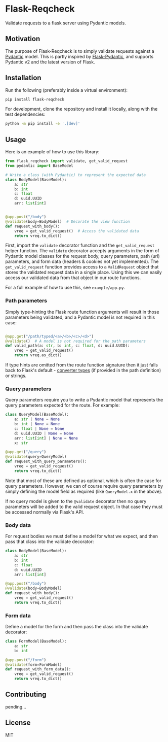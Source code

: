 # Flask-Reqcheck

Validate requests to a flask server using Pydantic models.

## Motivation

The purpose of Flask-Reqcheck is to simply validate requests against a [Pydantic](https://docs.pydantic.dev/latest/) model. This is partly inspired by [Flask-Pydantic](https://github.com/bauerji/flask-pydantic), and supports Pydantic v2 and the latest version of Flask.

## Installation

Run the following (preferably inside a virtual environment):

```sh
pip install flask-reqcheck
```

For development, clone the repository and install it locally, along with the test dependencies:

```sh
python -m pip install -e '.[dev]'
```

## Usage

Here is an example of how to use this library:

```python
from flask_reqcheck import validate, get_valid_request
from pydantic import BaseModel

# Write a class (with Pydantic) to represent the expected data
class BodyModel(BaseModel):
    a: str
    b: int
    c: float
    d: uuid.UUID
    arr: list[int]


@app.post("/body")
@validate(body=BodyModel)  # Decorate the view function
def request_with_body():
    vreq = get_valid_request()  # Access the validated data
    return vreq.to_dict()
```

First, import the `validate` decorator function and the `get_valid_request` helper function. The `validate` decorator accepts arguments in the form of Pydantic model classes for the request body, query parameters, path (url) parameters, and form data (headers & cookies not yet implemented). The `get_valid_request` function provides access to a `ValidRequest` object that stores the validated request data in a single place. Using this we can easily access our validated data from that object in our route functions.

For a full example of how to use this, see `example/app.py`.

### Path parameters

Simply type-hinting the Flask route function arguments will result in those parameters being validated, and a Pydantic model is not required in this case:

```python

@app.get("/path/typed/<a>/<b>/<c>/<d>")
@validate()  # A model is not required for the path parameters
def valid_path(a: str, b: int, c: float, d: uuid.UUID):
    vreq = get_valid_request()
    return vreq.as_dict()
```

If type hints are omitted from the route function signature then it just falls back to Flask's default - [converter types](https://flask.palletsprojects.com/en/3.0.x/quickstart/#variable-rules) (if provided in the path definition) or strings.

### Query parameters

Query parameters require you to write a Pydantic model that represents the query parameters expected for the route. For example:

```python
class QueryModel(BaseModel):
    a: str | None = None
    b: int | None = None
    c: float | None = None
    d: uuid.UUID | None = None
    arr: list[int] | None = None
    x: str

@app.get("/query")
@validate(query=QueryModel)
def request_with_query_parameters():
    vreq = get_valid_request()
    return vreq.to_dict()
```

Note that most of these are defined as optional, which is often the case for query parameters. However, we can of course require query parameters by simply defining the model field as required (like `QueryModel.x` in the above).

If no query model is given to the `@validate` decorator then no query parameters will be added to the valid request object. In that case they must be accessed normally via Flask's API.

### Body data

For request bodies we must define a model for what we expect, and then pass that class into the validate decorator:

```python
class BodyModel(BaseModel):
    a: str
    b: int
    c: float
    d: uuid.UUID
    arr: list[int]

@app.post("/body")
@validate(body=BodyModel)
def request_with_body():
    vreq = get_valid_request()
    return vreq.to_dict()
```

### Form data

Define a model for the form and then pass the class into the validate decorator:

```python
class FormModel(BaseModel):
    a: str
    b: int

@app.post("/form")
@validate(form=FormModel)
def request_with_form_data():
    vreq = get_valid_request()
    return vreq.to_dict()

```

## Contributing

pending...

## License

MIT
